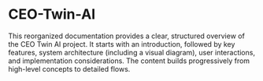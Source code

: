 # CEO-Twin-AI
This reorganized documentation provides a clear, structured overview of the CEO Twin AI project. It starts with an introduction, followed by key features, system architecture (including a visual diagram), user interactions, and implementation considerations. The content builds progressively from high-level concepts to detailed flows.
